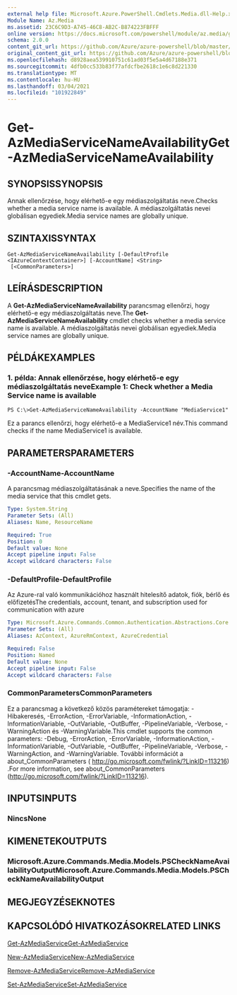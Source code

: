 ```yaml
---
external help file: Microsoft.Azure.PowerShell.Cmdlets.Media.dll-Help.xml
Module Name: Az.Media
ms.assetid: 23C6C9D3-A745-46C8-AB2C-B874223FBFFF
online version: https://docs.microsoft.com/powershell/module/az.media/get-azmediaservicenameavailability
schema: 2.0.0
content_git_url: https://github.com/Azure/azure-powershell/blob/master/src/Media/Media/help/Get-AzMediaServiceNameAvailability.md
original_content_git_url: https://github.com/Azure/azure-powershell/blob/master/src/Media/Media/help/Get-AzMediaServiceNameAvailability.md
ms.openlocfilehash: d8928aea539910751c61ad03f5e5a4d67188e371
ms.sourcegitcommit: 4dfb0cc533b83f77afdcfbe2618c1e6c8d221330
ms.translationtype: MT
ms.contentlocale: hu-HU
ms.lasthandoff: 03/04/2021
ms.locfileid: "101922849"
---
```

# <span data-ttu-id="2af3f-101">Get-AzMediaServiceNameAvailability</span><span class="sxs-lookup"><span data-stu-id="2af3f-101">Get-AzMediaServiceNameAvailability</span></span>

## <span data-ttu-id="2af3f-102">SYNOPSIS</span><span class="sxs-lookup"><span data-stu-id="2af3f-102">SYNOPSIS</span></span>
<span data-ttu-id="2af3f-103">Annak ellenőrzése, hogy elérhető-e egy médiaszolgáltatás neve.</span><span class="sxs-lookup"><span data-stu-id="2af3f-103">Checks whether a media service name is available.</span></span>
<span data-ttu-id="2af3f-104">A médiaszolgáltatás nevei globálisan egyediek.</span><span class="sxs-lookup"><span data-stu-id="2af3f-104">Media service names are globally unique.</span></span>

## <span data-ttu-id="2af3f-105">SZINTAXIS</span><span class="sxs-lookup"><span data-stu-id="2af3f-105">SYNTAX</span></span>

```
Get-AzMediaServiceNameAvailability [-DefaultProfile <IAzureContextContainer>] [-AccountName] <String>
 [<CommonParameters>]
```

## <span data-ttu-id="2af3f-106">LEÍRÁS</span><span class="sxs-lookup"><span data-stu-id="2af3f-106">DESCRIPTION</span></span>
<span data-ttu-id="2af3f-107">A **Get-AzMediaServiceNameAvailability** parancsmag ellenőrzi, hogy elérhető-e egy médiaszolgáltatás neve.</span><span class="sxs-lookup"><span data-stu-id="2af3f-107">The **Get-AzMediaServiceNameAvailability** cmdlet checks whether a media service name is available.</span></span>
<span data-ttu-id="2af3f-108">A médiaszolgáltatás nevei globálisan egyediek.</span><span class="sxs-lookup"><span data-stu-id="2af3f-108">Media service names are globally unique.</span></span>

## <span data-ttu-id="2af3f-109">PÉLDÁK</span><span class="sxs-lookup"><span data-stu-id="2af3f-109">EXAMPLES</span></span>

### <span data-ttu-id="2af3f-110">1. példa: Annak ellenőrzése, hogy elérhető-e egy médiaszolgáltatás neve</span><span class="sxs-lookup"><span data-stu-id="2af3f-110">Example 1: Check whether a Media Service name is available</span></span>
```
PS C:\>Get-AzMediaServiceNameAvailability -AccountName "MediaService1"
```

<span data-ttu-id="2af3f-111">Ez a parancs ellenőrzi, hogy elérhető-e a MediaService1 név.</span><span class="sxs-lookup"><span data-stu-id="2af3f-111">This command checks if the name MediaService1 is available.</span></span>

## <span data-ttu-id="2af3f-112">PARAMETERS</span><span class="sxs-lookup"><span data-stu-id="2af3f-112">PARAMETERS</span></span>

### <span data-ttu-id="2af3f-113">-AccountName</span><span class="sxs-lookup"><span data-stu-id="2af3f-113">-AccountName</span></span>
<span data-ttu-id="2af3f-114">A parancsmag médiaszolgáltatásának a neve.</span><span class="sxs-lookup"><span data-stu-id="2af3f-114">Specifies the name of the media service that this cmdlet gets.</span></span>

```yaml
Type: System.String
Parameter Sets: (All)
Aliases: Name, ResourceName

Required: True
Position: 0
Default value: None
Accept pipeline input: False
Accept wildcard characters: False
```

### <span data-ttu-id="2af3f-115">-DefaultProfile</span><span class="sxs-lookup"><span data-stu-id="2af3f-115">-DefaultProfile</span></span>
<span data-ttu-id="2af3f-116">Az Azure-ral való kommunikációhoz használt hitelesítő adatok, fiók, bérlő és előfizetés</span><span class="sxs-lookup"><span data-stu-id="2af3f-116">The credentials, account, tenant, and subscription used for communication with azure</span></span>

```yaml
Type: Microsoft.Azure.Commands.Common.Authentication.Abstractions.Core.IAzureContextContainer
Parameter Sets: (All)
Aliases: AzContext, AzureRmContext, AzureCredential

Required: False
Position: Named
Default value: None
Accept pipeline input: False
Accept wildcard characters: False
```

### <span data-ttu-id="2af3f-117">CommonParameters</span><span class="sxs-lookup"><span data-stu-id="2af3f-117">CommonParameters</span></span>
<span data-ttu-id="2af3f-118">Ez a parancsmag a következő közös paramétereket támogatja: -Hibakeresés, -ErrorAction, -ErrorVariable, -InformationAction, -InformationVariable, -OutVariable, -OutBuffer, -PipelineVariable, -Verbose, -WarningAction és -WarningVariable.</span><span class="sxs-lookup"><span data-stu-id="2af3f-118">This cmdlet supports the common parameters: -Debug, -ErrorAction, -ErrorVariable, -InformationAction, -InformationVariable, -OutVariable, -OutBuffer, -PipelineVariable, -Verbose, -WarningAction, and -WarningVariable.</span></span> <span data-ttu-id="2af3f-119">További információt a about_CommonParameters ( http://go.microsoft.com/fwlink/?LinkID=113216) .</span><span class="sxs-lookup"><span data-stu-id="2af3f-119">For more information, see about_CommonParameters (http://go.microsoft.com/fwlink/?LinkID=113216).</span></span>

## <span data-ttu-id="2af3f-120">INPUTS</span><span class="sxs-lookup"><span data-stu-id="2af3f-120">INPUTS</span></span>

### <span data-ttu-id="2af3f-121">Nincs</span><span class="sxs-lookup"><span data-stu-id="2af3f-121">None</span></span>

## <span data-ttu-id="2af3f-122">KIMENETEK</span><span class="sxs-lookup"><span data-stu-id="2af3f-122">OUTPUTS</span></span>

### <span data-ttu-id="2af3f-123">Microsoft.Azure.Commands.Media.Models.PSCheckNameAvailabilityOutput</span><span class="sxs-lookup"><span data-stu-id="2af3f-123">Microsoft.Azure.Commands.Media.Models.PSCheckNameAvailabilityOutput</span></span>

## <span data-ttu-id="2af3f-124">MEGJEGYZÉSEK</span><span class="sxs-lookup"><span data-stu-id="2af3f-124">NOTES</span></span>

## <span data-ttu-id="2af3f-125">KAPCSOLÓDÓ HIVATKOZÁSOK</span><span class="sxs-lookup"><span data-stu-id="2af3f-125">RELATED LINKS</span></span>

[<span data-ttu-id="2af3f-126">Get-AzMediaService</span><span class="sxs-lookup"><span data-stu-id="2af3f-126">Get-AzMediaService</span></span>](./Get-AzMediaService.md)

[<span data-ttu-id="2af3f-127">New-AzMediaService</span><span class="sxs-lookup"><span data-stu-id="2af3f-127">New-AzMediaService</span></span>](./New-AzMediaService.md)

[<span data-ttu-id="2af3f-128">Remove-AzMediaService</span><span class="sxs-lookup"><span data-stu-id="2af3f-128">Remove-AzMediaService</span></span>](./Remove-AzMediaService.md)

[<span data-ttu-id="2af3f-129">Set-AzMediaService</span><span class="sxs-lookup"><span data-stu-id="2af3f-129">Set-AzMediaService</span></span>](./Set-AzMediaService.md)


